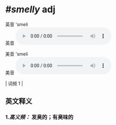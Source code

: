 # ***\#smelly*** adj
英音 'smeli  
英音
<audio src="./media/smelly-B.aac" controls="controls"></audio>

美音 'smeli  
美音
<audio src="./media/smelly.aac" controls="controls"></audio>



| 词频 1 |  

英文释义
---
### 1.*高义频：* **发臭的；有臭味的**  


